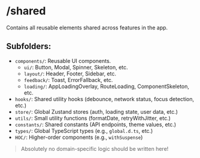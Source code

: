 # /shared

Contains all reusable elements shared across features in the app.

## Subfolders:
- `components/`: Reusable UI components.
  - `ui/`: Button, Modal, Spinner, Skeleton, etc.
  - `layout/`: Header, Footer, Sidebar, etc.
  - `feedback/`: Toast, ErrorFallback, etc.
  - `loading/`: AppLoadingOverlay, RouteLoading, ComponentSkeleton, etc.
- `hooks/`: Shared utility hooks (debounce, network status, focus detection, etc.)
- `store/`: Global Zustand stores (auth, loading state, user data, etc.)
- `utils/`: Small utility functions (formatDate, retryWithJitter, etc.)
- `constants/`: Shared constants (API endpoints, theme values, etc.)
- `types/`: Global TypeScript types (e.g., `global.d.ts`, etc.)
- `HOC/`: Higher-order components (e.g., `withSuspense`)

> Absolutely no domain-specific logic should be written here!
